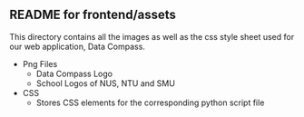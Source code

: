 ## **README for frontend/assets**

This directory contains all the images as well as the css style sheet used for our web application, Data Compass.

* Png Files
	* Data Compass Logo
	* School Logos of NUS, NTU and SMU
* CSS
	* Stores CSS elements for the corresponding python script file
